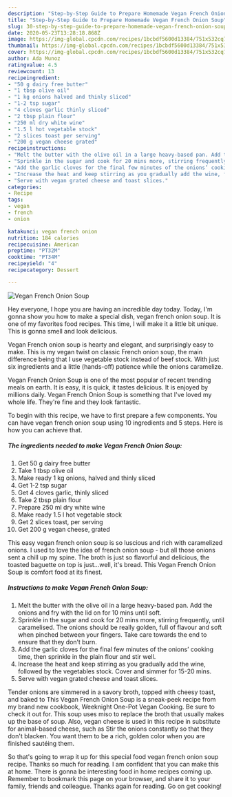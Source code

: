 ```yaml
---
description: "Step-by-Step Guide to Prepare Homemade Vegan French Onion Soup"
title: "Step-by-Step Guide to Prepare Homemade Vegan French Onion Soup"
slug: 30-step-by-step-guide-to-prepare-homemade-vegan-french-onion-soup
date: 2020-05-23T13:28:18.868Z
image: https://img-global.cpcdn.com/recipes/1bcbdf5600d13384/751x532cq70/vegan-french-onion-soup-recipe-main-photo.jpg
thumbnail: https://img-global.cpcdn.com/recipes/1bcbdf5600d13384/751x532cq70/vegan-french-onion-soup-recipe-main-photo.jpg
cover: https://img-global.cpcdn.com/recipes/1bcbdf5600d13384/751x532cq70/vegan-french-onion-soup-recipe-main-photo.jpg
author: Ada Munoz
ratingvalue: 4.5
reviewcount: 13
recipeingredient:
- "50 g dairy free butter"
- "1 tbsp olive oil"
- "1 kg onions halved and thinly sliced"
- "1-2 tsp sugar"
- "4 cloves garlic thinly sliced"
- "2 tbsp plain flour"
- "250 ml dry white wine"
- "1.5 l hot vegetable stock"
- "2 slices toast per serving"
- "200 g vegan cheese grated"
recipeinstructions:
- "Melt the butter with the olive oil in a large heavy-based pan. Add the onions and fry with the lid on for 10 mins until soft."
- "Sprinkle in the sugar and cook for 20 mins more, stirring frequently, until caramelised. The onions should be really golden, full of flavour and soft when pinched between your fingers. Take care towards the end to ensure that they don’t burn."
- "Add the garlic cloves for the final few minutes of the onions’ cooking time, then sprinkle in the plain flour and stir well."
- "Increase the heat and keep stirring as you gradually add the wine, followed by the vegetables stock. Cover and simmer for 15-20 mins."
- "Serve with vegan grated cheese and toast slices."
categories:
- Recipe
tags:
- vegan
- french
- onion

katakunci: vegan french onion 
nutrition: 184 calories
recipecuisine: American
preptime: "PT32M"
cooktime: "PT34M"
recipeyield: "4"
recipecategory: Dessert

---
```



![Vegan French Onion Soup](https://img-global.cpcdn.com/recipes/1bcbdf5600d13384/751x532cq70/vegan-french-onion-soup-recipe-main-photo.jpg)

Hey everyone, I hope you are having an incredible day today. Today, I'm gonna show you how to make a special dish, vegan french onion soup. It is one of my favorites food recipes. This time, I will make it a little bit unique. This is gonna smell and look delicious.

Vegan French onion soup is hearty and elegant, and surprisingly easy to make. This is my vegan twist on classic French onion soup, the main difference being that I use vegetable stock instead of beef stock. With just six ingredients and a little (hands-off) patience while the onions caramelize.

Vegan French Onion Soup is one of the most popular of recent trending meals on earth. It is easy, it is quick, it tastes delicious. It is enjoyed by millions daily. Vegan French Onion Soup is something that I've loved my whole life. They're fine and they look fantastic.


To begin with this recipe, we have to first prepare a few components. You can have vegan french onion soup using 10 ingredients and 5 steps. Here is how you can achieve that.

<!--inarticleads1-->

##### The ingredients needed to make Vegan French Onion Soup:

1. Get 50 g dairy free butter
1. Take 1 tbsp olive oil
1. Make ready 1 kg onions, halved and thinly sliced
1. Get 1-2 tsp sugar
1. Get 4 cloves garlic, thinly sliced
1. Take 2 tbsp plain flour
1. Prepare 250 ml dry white wine
1. Make ready 1.5 l hot vegetable stock
1. Get 2 slices toast, per serving
1. Get 200 g vegan cheese, grated


This easy vegan french onion soup is so luscious and rich with caramelized onions. I used to love the idea of french onion soup - but all those onions sent a chill up my spine. The broth is just so flavorful and delicious, the toasted baguette on top is just…well, it&#39;s bread. This Vegan French Onion Soup is comfort food at its finest. 

<!--inarticleads2-->

##### Instructions to make Vegan French Onion Soup:

1. Melt the butter with the olive oil in a large heavy-based pan. Add the onions and fry with the lid on for 10 mins until soft.
1. Sprinkle in the sugar and cook for 20 mins more, stirring frequently, until caramelised. The onions should be really golden, full of flavour and soft when pinched between your fingers. Take care towards the end to ensure that they don’t burn.
1. Add the garlic cloves for the final few minutes of the onions’ cooking time, then sprinkle in the plain flour and stir well.
1. Increase the heat and keep stirring as you gradually add the wine, followed by the vegetables stock. Cover and simmer for 15-20 mins.
1. Serve with vegan grated cheese and toast slices.


Tender onions are simmered in a savory broth, topped with cheesy toast, and baked to This Vegan French Onion Soup is a sneak-peek recipe from my brand new cookbook, Weeknight One-Pot Vegan Cooking. Be sure to check it out for. This soup uses miso to replace the broth that usually makes up the base of soup. Also, vegan cheese is used in this recipe in substitute for animal-based cheese, such as Stir the onions constantly so that they don&#39;t blacken. You want them to be a rich, golden color when you are finished sautéing them. 

So that's going to wrap it up for this special food vegan french onion soup recipe. Thanks so much for reading. I am confident that you can make this at home. There is gonna be interesting food in home recipes coming up. Remember to bookmark this page on your browser, and share it to your family, friends and colleague. Thanks again for reading. Go on get cooking!
